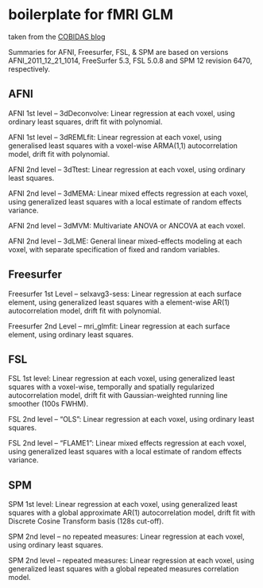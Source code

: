 # boilerplate for fMRI GLM

taken from the
[COBIDAS blog](https://cobidas.wordpress.com/2016/05/23/cobidas-easter-egg/)

Summaries for AFNI, Freesurfer, FSL, & SPM are based on versions
AFNI_2011_12_21_1014, FreeSurfer 5.3, FSL 5.0.8 and SPM 12 revision 6470,
respectively.

## AFNI

AFNI 1st level – 3dDeconvolve: Linear regression at each voxel, using ordinary
least squares, drift fit with polynomial.

AFNI 1st level – 3dREMLfit: Linear regression at each voxel, using generalised
least squares with a voxel-wise ARMA(1,1) autocorrelation model, drift fit with
polynomial.

AFNI 2nd level – 3dTtest: Linear regression at each voxel, using ordinary least
squares.

AFNI 2nd level – 3dMEMA: Linear mixed effects regression at each voxel, using
generalized least squares with a local estimate of random effects variance.

AFNI 2nd level – 3dMVM: Multivariate ANOVA or ANCOVA at each voxel.

AFNI 2nd level – 3dLME: General linear mixed-effects modeling at each voxel,
with separate specification of fixed and random variables.

## Freesurfer

Freesurfer 1st Level – selxavg3-sess: Linear regression at each surface element,
using generalized least squares with a element-wise AR(1) autocorrelation model,
drift fit with polynomial.

Freesurfer 2nd Level – mri_glmfit: Linear regression at each surface element,
using ordinary least squares.

## FSL

FSL 1st level: Linear regression at each voxel, using generalized least squares
with a voxel-wise, temporally and spatially regularized autocorrelation model,
drift fit with Gaussian-weighted running line smoother (100s FWHM).

FSL 2nd level – “OLS”: Linear regression at each voxel, using ordinary least
squares.

FSL 2nd level – “FLAME1”: Linear mixed effects regression at each voxel, using
generalized least squares with a local estimate of random effects variance.

## SPM

SPM 1st level: Linear regression at each voxel, using generalized least squares
with a global approximate AR(1) autocorrelation model, drift fit with Discrete
Cosine Transform basis (128s cut-off).

SPM 2nd level – no repeated measures: Linear regression at each voxel, using
ordinary least squares.

SPM 2nd level – repeated measures: Linear regression at each voxel, using
generalized least squares with a global repeated measures correlation model.
